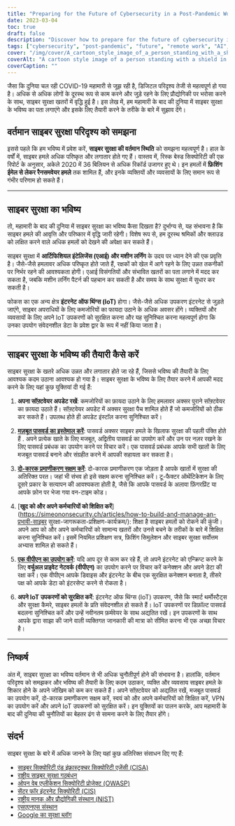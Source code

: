 ```yaml
---
title: "Preparing for the Future of Cybersecurity in a Post-Pandemic World"
date: 2023-03-04
toc: true
draft: false
description: "Discover how to prepare for the future of cybersecurity in a post-pandemic world and reduce your risk of falling victim to cyberattacks."
tags: ["cybersecurity", "post-pandemic", "future", "remote work", "AI", "machine learning", "IoT", "software updates", "passwords", "two-factor authentication", "education", "VPN", "firmware updates", "phishing", "ransomware", "cloud security", "data protection", "network security", "threat detection", "digital privacy"]
cover: "/img/cover/A_cartoon_style_image_of_a_person_standing_with_a_shield.png"
coverAlt: "A cartoon style image of a person standing with a shield in front of a computer screen, protecting it from various cyber attacks such as malware, viruses, phishing, and hacking attempts."
coverCaption: ""
---
```

 जैसा कि दुनिया चल रही COVID-19 महामारी से जूझ रही है, डिजिटल परिदृश्य तेजी से महत्वपूर्ण हो गया है। अधिक से अधिक लोगों के दूरस्थ रूप से काम करने और जुड़े रहने के लिए प्रौद्योगिकी पर भरोसा करने के साथ, साइबर सुरक्षा खतरों में वृद्धि हुई है। इस लेख में, हम महामारी के बाद की दुनिया में साइबर सुरक्षा के भविष्य का पता लगाएंगे और इसके लिए तैयारी करने के तरीके के बारे में सुझाव देंगे।  ## वर्तमान साइबर सुरक्षा परिदृश्य को समझना  इससे पहले कि हम भविष्य में प्रवेश करें, **साइबर सुरक्षा की वर्तमान स्थिति** को समझना महत्वपूर्ण है। हाल के वर्षों में, साइबर हमले अधिक परिष्कृत और लगातार होते गए हैं। वास्तव में, रिस्क बेस्ड सिक्योरिटी की एक रिपोर्ट के अनुसार, अकेले 2020 में 36 बिलियन से अधिक रिकॉर्ड उजागर हुए थे। इन हमलों में **फ़िशिंग ईमेल से लेकर रैनसमवेयर हमले** तक शामिल हैं, और इनके व्यक्तियों और व्यवसायों के लिए समान रूप से गंभीर परिणाम हो सकते हैं।  ______  ## साइबर सुरक्षा का भविष्य  तो, महामारी के बाद की दुनिया में साइबर सुरक्षा का भविष्य कैसा दिखता है? दुर्भाग्य से, यह संभावना है कि साइबर हमले की आवृत्ति और परिष्कार में वृद्धि जारी रहेगी। विशेष रूप से, हम दूरस्थ श्रमिकों और क्लाउड को लक्षित करने वाले अधिक हमलों को देखने की अपेक्षा कर सकते हैं।  साइबर सुरक्षा में **आर्टिफिशियल इंटेलिजेंस (एआई) और मशीन लर्निंग** के उदय पर ध्यान देने की एक प्रवृत्ति है। जैसे-जैसे हमलावर अधिक परिष्कृत होते जाते हैं, रक्षकों को खेल में आगे रहने के लिए उन्नत तकनीकों पर निर्भर रहने की आवश्यकता होगी। एआई विसंगतियों और संभावित खतरों का पता लगाने में मदद कर सकता है, जबकि मशीन लर्निंग पैटर्न की पहचान कर सकती है और समय के साथ सुरक्षा में सुधार कर सकती है।  फोकस का एक अन्य क्षेत्र **इंटरनेट ऑफ थिंग्स (IoT)** होगा। जैसे-जैसे अधिक उपकरण इंटरनेट से जुड़ते जाएंगे, साइबर अपराधियों के लिए कमजोरियों का फायदा उठाने के अधिक अवसर होंगे। व्यक्तियों और व्यवसायों के लिए अपने IoT उपकरणों को सुरक्षित करना और यह सुनिश्चित करना महत्वपूर्ण होगा कि उनका उपयोग संवेदनशील डेटा के प्रवेश द्वार के रूप में नहीं किया जाता है।  ______  ## साइबर सुरक्षा के भविष्य की तैयारी कैसे करें  साइबर सुरक्षा के खतरे अधिक उन्नत और लगातार होते जा रहे हैं, जिससे भविष्य की तैयारी के लिए आवश्यक कदम उठाना आवश्यक हो गया है। साइबर सुरक्षा के भविष्य के लिए तैयार करने में आपकी मदद करने के लिए यहां कुछ युक्तियां दी गई हैं:  1. **अपना सॉफ़्टवेयर अपडेट रखें**: कमजोरियों का फ़ायदा उठाने के लिए हमलावर अक्सर पुराने सॉफ़्टवेयर का फ़ायदा उठाते हैं। सॉफ़्टवेयर अपडेट में अक्सर सुरक्षा पैच शामिल होते हैं जो कमजोरियों को ठीक कर सकते हैं। उपलब्ध होते ही अपडेट इंस्टॉल करना सुनिश्चित करें।  2. [**मज़बूत पासवर्ड का इस्तेमाल करें**](https://simeononsecurity.ch/articles/the-importance-of-password-security-and-best-practices/): पासवर्ड अक्सर साइबर हमले के खिलाफ सुरक्षा की पहली पंक्ति होते हैं . अपने प्रत्येक खाते के लिए मजबूत, अद्वितीय पासवर्ड का उपयोग करें और उन पर नज़र रखने के लिए पासवर्ड प्रबंधक का उपयोग करने पर विचार करें। एक पासवर्ड प्रबंधक आपके सभी खातों के लिए मजबूत पासवर्ड बनाने और संग्रहीत करने में आपकी सहायता कर सकता है।  3. [**दो-कारक प्रमाणीकरण सक्षम करें**](https://simeononsecurity.ch/articles/what-are-the-diferent-kinds-of-factors-in-mfa/): दो-कारक प्रमाणीकरण एक जोड़ता है आपके खातों में सुरक्षा की अतिरिक्त परत। जहां भी संभव हो इसे सक्षम करना सुनिश्चित करें। टू-फैक्टर ऑथेंटिकेशन के लिए दूसरे प्रकार के सत्यापन की आवश्यकता होती है, जैसे कि आपके पासवर्ड के अलावा फ़िंगरप्रिंट या आपके फ़ोन पर भेजा गया वन-टाइम कोड।  4. [**खुद को और अपने कर्मचारियों को शिक्षित करें**](https://simeononsecurity.ch/articles/how-to-build-and-manage-an-प्रभावी-साइबर सुरक्षा-जागरूकता-प्रशिक्षण-कार्यक्रम/): शिक्षा है साइबर हमलों को रोकने की कुंजी। अपने आप को और अपने कर्मचारियों को सामान्य खतरों और उनसे बचने के तरीकों के बारे में शिक्षित करना सुनिश्चित करें। इसमें नियमित प्रशिक्षण सत्र, फ़िशिंग सिमुलेशन और साइबर सुरक्षा सर्वोत्तम अभ्यास शामिल हो सकते हैं।  5. [**एक वीपीएन का उपयोग करें**](https://simeononsecurity.ch/recommendations/vpns/): यदि आप दूर से काम कर रहे हैं, तो अपने इंटरनेट को एन्क्रिप्ट करने के लिए **वर्चुअल प्राइवेट नेटवर्क (वीपीएन)** का उपयोग करने पर विचार करें कनेक्शन और अपने डेटा की रक्षा करें। एक वीपीएन आपके डिवाइस और इंटरनेट के बीच एक सुरक्षित कनेक्शन बनाता है, तीसरे पक्ष को आपके डेटा को इंटरसेप्ट करने से रोकता है।  6. **अपने IoT उपकरणों को सुरक्षित करें**: इंटरनेट ऑफ थिंग्स (IoT) उपकरण, जैसे कि स्मार्ट थर्मोस्टैट्स और सुरक्षा कैमरे, साइबर हमलों के प्रति संवेदनशील हो सकते हैं। IoT उपकरणों पर डिफ़ॉल्ट पासवर्ड बदलना सुनिश्चित करें और उन्हें नवीनतम फ़र्मवेयर के साथ अद्यतित रखें। इन उपकरणों के साथ आपके द्वारा साझा की जाने वाली व्यक्तिगत जानकारी की मात्रा को सीमित करना भी एक अच्छा विचार है।  ______  ## निष्कर्ष  अंत में, साइबर सुरक्षा का भविष्य वर्तमान से भी अधिक चुनौतीपूर्ण होने की संभावना है। हालांकि, वर्तमान परिदृश्य को समझकर और भविष्य की तैयारी के लिए कदम उठाकर, व्यक्ति और व्यवसाय साइबर हमले के शिकार होने के अपने जोखिम को कम कर सकते हैं। अपने सॉफ़्टवेयर को अद्यतित रखें, मजबूत पासवर्ड का उपयोग करें, दो-कारक प्रमाणीकरण सक्षम करें, स्वयं को और अपने कर्मचारियों को शिक्षित करें, VPN का उपयोग करें और अपने IoT उपकरणों को सुरक्षित करें। इन युक्तियों का पालन करके, आप महामारी के बाद की दुनिया की चुनौतियों का बेहतर ढंग से सामना करने के लिए तैयार होंगे।  ## संदर्भ  साइबर सुरक्षा के बारे में अधिक जानने के लिए यहां कुछ अतिरिक्त संसाधन दिए गए हैं:  - [साइबर सिक्योरिटी एंड इंफ्रास्ट्रक्चर सिक्योरिटी एजेंसी (CISA)](https://www.cisa.gov/cybersecurity) - [राष्ट्रीय साइबर सुरक्षा गठबंधन](https://staysafeonline.org/cybersecurity-awareness-month/) - [ओपन वेब एप्लीकेशन सिक्योरिटी प्रोजेक्ट (OWASP)](https://owasp.org/) - [सेंटर फॉर इंटरनेट सिक्योरिटी (CIS)](https://www.cisecurity.org/) - [राष्ट्रीय मानक और प्रौद्योगिकी संस्थान (NIST)](https://www.nist.gov/cyberframework) - [एसएएनएस संस्थान](https://www.sans.org/) - [Google का सुरक्षा ब्लॉग](https://security.googleblog.com/)